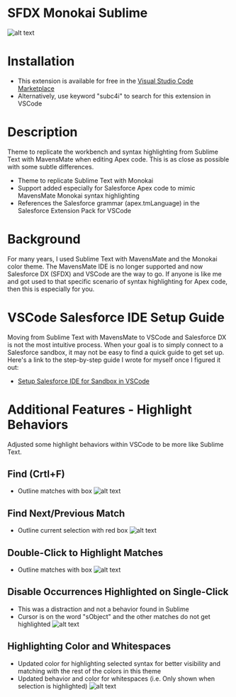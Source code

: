 # SFDX Monokai Sublime

![alt text](/images/SampleCode.png "Sample Apex Code")

# Installation
- This extension is available for free in the [Visual Studio Code Marketplace](https://marketplace.visualstudio.com/items/SubC4i.sublime-mavensmate-monokai-apex)
- Alternatively, use keyword "subc4i" to search for this extension in VSCode

# Description
Theme to replicate the workbench and syntax highlighting from Sublime Text with MavensMate when editing Apex code.  This is as close as possible with some subtle differences.  
- Theme to replicate Sublime Text with Monokai
- Support added especially for Salesforce Apex code to mimic MavensMate Monokai syntax highlighting
- References the Salesforce grammar (apex.tmLanguage) in the Salesforce Extension Pack for VSCode

# Background
For many years, I used Sublime Text with MavensMate and the Monokai color theme.  The MavensMate IDE is no longer supported and now Salesforce DX (SFDX) and VSCode are the way to go.  If anyone is like me and got used to that specific scenario of syntax highlighting for Apex code, then this is especially for you.

# VSCode Salesforce IDE Setup Guide
Moving from Sublime Text with MavensMate to VSCode and Salesforce DX is not the most intuitive process.  When your goal is to simply connect to a Salesforce sandbox, it may not be easy to find a quick guide to get set up.  Here's a link to the step-by-step guide I wrote for myself once I figured it out:
- [Setup Salesforce IDE for Sandbox in VSCode](/guide/Setup-Salesforce-IDE-for-Sandbox-in-VSCode.md)

# Additional Features - Highlight Behaviors
Adjusted some highlight behaviors within VSCode to be more like Sublime Text.

## Find (Crtl+F)
- Outline matches with box
![alt text](/images/Find.png "Ctrl+F")

## Find Next/Previous Match
- Outline current selection with red box
![alt text](/images/Find-CurrentSelection.png "Find Next/Previous Match")

## Double-Click to Highlight Matches
- Outline matches with box
![alt text](/images/Highlight-DoubleClick.png "Double-Click to highlight matches")

## Disable Occurrences Highlighted on Single-Click
- This was a distraction and not a behavior found in Sublime
- Cursor is on the word "sObject" and the other matches do not get highlighted
![alt text](/images/Highlight-Occurrences-Disabled.png "Disable Occurrences Highlighted on Single-Click")

## Highlighting Color and Whitespaces
- Updated color for highlighting selected syntax for better visibility and matching with the rest of the colors in this theme
- Updated behavior and color for whitespaces (i.e. Only shown when selection is highlighted)
![alt text](/images/Highlight-And-Whitespace-Colors.png "Ctrl+F")
